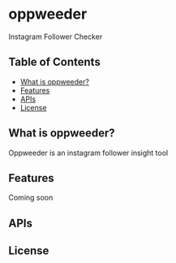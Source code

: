# oppweeder
Instagram Follower Checker

## Table of Contents

- [What is oppweeder?](#what-is-oppweeder?)
- [Features](#features)
- [APIs](#apis)
- [License](#license)

## What is oppweeder?

Oppweeder is an instagram follower insight tool 

## Features

Coming soon 

## APIs

## License